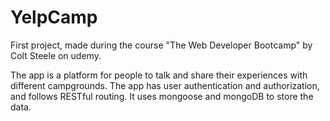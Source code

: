 # YelpCamp

First project, made during the course "The Web Developer Bootcamp" by Colt Steele on udemy.

The app is a platform for people to talk and share their experiences with different campgrounds.
The app has user authentication and authorization, and follows RESTful routing. It uses mongoose and mongoDB to store the data.
